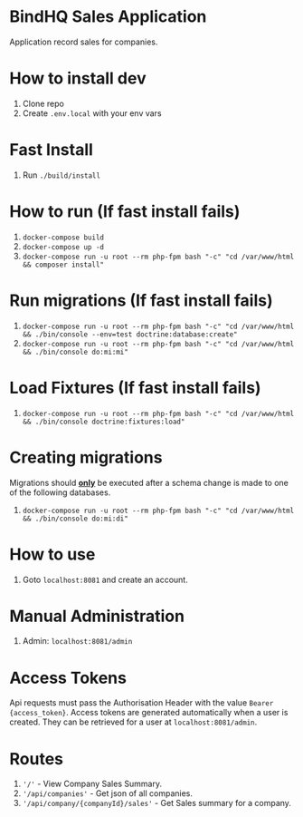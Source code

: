 # BindHQ Sales Application

Application record sales for companies.

# How to install dev
1. Clone repo
2. Create `.env.local` with your env vars

# Fast Install
1. Run `./build/install`

# How to run (If fast install fails)
1. `docker-compose build`
2. `docker-compose up -d`
3. `docker-compose run -u root --rm php-fpm bash "-c" "cd /var/www/html && composer install"`

# Run migrations (If fast install fails)
1. `docker-compose run -u root --rm php-fpm bash "-c" "cd /var/www/html && ./bin/console --env=test doctrine:database:create"`
2. `docker-compose run -u root --rm php-fpm bash "-c" "cd /var/www/html && ./bin/console do:mi:mi"`

# Load Fixtures (If fast install fails)
1. `docker-compose run -u root --rm php-fpm bash "-c" "cd /var/www/html && ./bin/console doctrine:fixtures:load"`

# Creating migrations
Migrations should <u><b>only</b></u> be executed after a schema change is made to one of the following databases.

1. `docker-compose run -u root --rm php-fpm bash "-c" "cd /var/www/html && ./bin/console do:mi:di"`

# How to use

1. Goto `localhost:8081` and create an account.

# Manual Administration
1. Admin: `localhost:8081/admin`

# Access Tokens
Api requests must pass the Authorisation Header with the value `Bearer {access_token}`.
Access tokens are generated automatically when a user is created. They can be retrieved for a user at `localhost:8081/admin`.

# Routes
1. `'/'` - View Company Sales Summary.
2. `'/api/companies'` - Get json of all companies.
3. `'/api/company/{companyId}/sales'` - Get Sales summary for a company.
